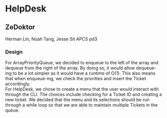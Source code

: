 # HelpDesk
## ZeDoktor
Herman Lin, Noah Tang, Jesse Sit
APCS pd3
### Design
For ArrayPriorityQueue, we decided to enqueue to the left of the array and dequeue from the right of the array. By doing so, it would allow dequeue-ing to be a lot simpler as it would have a runtime of O(1).  This also means that when enqueue-ing, we check the priorities and insert the Ticket accordingly.		
For HelpDesk, we chose to create a menu that the user would interact with through the CLI. The choices include checking for a Ticket ID and creating a new ticket. We decided that the menu and its selections should be run through a while loop so that we are able to maintain multiple Tickets in the queue.